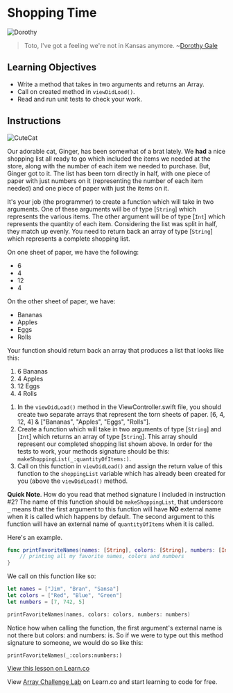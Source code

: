 # Shopping Time

![Dorothy](http://i.imgur.com/nqYVp1j.png?1)

> Toto, I've got a feeling we're not in Kansas anymore. ~[Dorothy Gale](https://en.wikipedia.org/wiki/Dorothy_Gale)

## Learning Objectives

* Write a method that takes in two arguments and returns an Array.
* Call on created method in `viewDidLoad()`.
* Read and run unit tests to check your work.


## Instructions

![CuteCat](https://media.giphy.com/media/GCylx7eCsdpoQ/giphy.gif)

Our adorable cat, Ginger, has been somewhat of a brat lately. We **had** a nice shopping list all ready to go which included the items we needed at the store, along with the number of each item we needed to purchase. But, Ginger got to it. The list has been torn directly in half, with one piece of paper with just numbers on it (representing the number of each item needed) and one piece of paper with just the items on it.

It's your job (the programmer) to create a function which will take in two arguments. One of these arguments will be of type [`String`] which represents the various items. The other argument will be of type [`Int`] which represents the quantity of each item. Considering the list was split in half, they match up evenly. You need to return  back an array of type [`String`] which represents a complete shopping list.

On one sheet of paper, we have the following: 
* 6
* 4
* 12
* 4  
  
On the other sheet of paper, we have:
* Bananas
* Apples
* Eggs
* Rolls

Your function should return back an array that produces a list that looks like this:

<ol start="1">
  <li>6 Bananas</li>
  <li>4 Apples</li>
  <li>12 Eggs</li>
  <li>4 Rolls</li>
</ol>


1. In the `viewDidLoad()` method in the ViewController.swift file, you should create two separate arrays that represent the torn sheets of paper. [6, 4, 12, 4] & ["Bananas", "Apples", "Eggs", "Rolls"].
2. Create a function which will take in two arguments of type [`String`] and [`Int`] which returns an array of type [`String`]. This array should represent our completed shopping list shown above. In order for the tests to work, your methods signature should  be this: `makeShoppingList(_:quantityOfItems:)`.
3. Call on this function in `viewDidLoad()` and assign the return value of this function to the `shoppingList` variable which has already been created for you (above the `viewDidLoad()` method.



**Quick Note**. How do you read that method signature I included in instruction #2? The name of this function should be `makeShoppingList`, that underscore `_` means that the first argument to this function will have **NO** external name when it is called which happens by default. The second argument to this function will have an external name of `quantityOfItems` when it is called. 

Here's an example.

```swift
func printFavoriteNames(names: [String], colors: [String], numbers: [Int]) {
	// printing all my favorite names, colors and numbers
}
```

We call on this function like so:

```swift
let names = ["Jim", "Bran", "Sansa"]
let colors = ["Red", "Blue", "Green"]
let numbers = [7, 742, 5]

printFavoriteNames(names, colors: colors, numbers: numbers)
```

Notice how when calling the function, the first argument's external name is not there but colors: and numbers: is. So if we were to type out this method signature to someone, we would do so like this:

`printFavoriteNames(_:colors:numbers:)`



[View this lesson on Learn.co](https://learn.co/lessons/ArrayLab)

<p class='util--hide'>View <a href='https://learn.co/lessons/swift-arrayChallenge-lab'>Array Challenge Lab</a> on Learn.co and start learning to code for free.</p>
